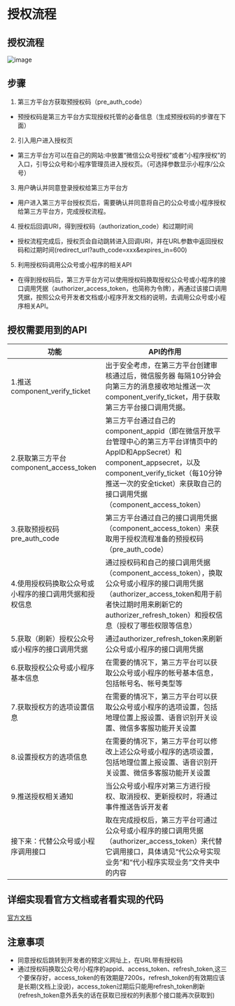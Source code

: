 # 授权流程

## 授权流程

![image](https://res.wx.qq.com/op_res/g360EANvw_kVk3WCt-rRVP5UNFVJ2pYjH6gQCmxVL58lWhow97U8wYXpB4gw-I-d)

## 步骤

1. 第三方平台方获取预授权码（pre_auth_code）
 - 预授权码是第三方平台方实现授权托管的必备信息（生成预授权码的步骤在下面）
2. 引入用户进入授权页
 - 第三方平台方可以在自己的网站:中放置“微信公众号授权”或者“小程序授权”的入口，引导公众号和小程序管理员进入授权页。（可选择参数显示小程序/公众号）
3. 用户确认并同意登录授权给第三方平台方
 - 用户进入第三方平台授权页后，需要确认并同意将自己的公众号或小程序授权给第三方平台方，完成授权流程。
4. 授权后回调URI，得到授权码（authorization_code）和过期时间
 - 授权流程完成后，授权页会自动跳转进入回调URI，并在URL参数中返回授权码和过期时间(redirect_url?auth_code=xxx&expires_in=600)
5. 利用授权码调用公众号或小程序的相关API
 - 在得到授权码后，第三方平台方可以使用授权码换取授权公众号或小程序的接口调用凭据（authorizer_access_token，也简称为令牌），再通过该接口调用凭据，按照公众号开发者文档或小程序开发文档的说明，去调用公众号或小程序相关API。



## 授权需要用到的API

功能 | API的作用
--- | ---
1.推送component_verify_ticket | 出于安全考虑，在第三方平台创建审核通过后，微信服务器 每隔10分钟会向第三方的消息接收地址推送一次component_verify_ticket，用于获取第三方平台接口调用凭据。
2.获取第三方平台component_access_token | 第三方平台通过自己的component_appid（即在微信开放平台管理中心的第三方平台详情页中的AppID和AppSecret）和component_appsecret，以及component_verify_ticket（每10分钟推送一次的安全ticket）来获取自己的接口调用凭据（component_access_token）
3.获取预授权码pre_auth_code | 第三方平台通过自己的接口调用凭据（component_access_token）来获取用于授权流程准备的预授权码（pre_auth_code）
4.使用授权码换取公众号或小程序的接口调用凭据和授权信息 | 通过授权码和自己的接口调用凭据（component_access_token），换取公众号或小程序的接口调用凭据（authorizer_access_token和用于前者快过期时用来刷新它的authorizer_refresh_token）和授权信息（授权了哪些权限等信息）
5.获取（刷新）授权公众号或小程序的接口调用凭据 | 通过authorizer_refresh_token来刷新公众号或小程序的接口调用凭据
6.获取授权公众号或小程序基本信息 | 在需要的情况下，第三方平台可以获取公众号或小程序的帐号基本信息，包括帐号名、帐号类型等
7.获取授权方的选项设置信息 | 在需要的情况下，第三方平台可以获取公众号或小程序的选项设置，包括地理位置上报设置、语音识别开关设置、微信多客服功能开关设置
8.设置授权方的选项信息 | 在需要的情况下，第三方平台可以修改上述公众号或小程序的选项设置，包括地理位置上报设置、语音识别开关设置、微信多客服功能开关设置
9.推送授权相关通知 | 当公众号或小程序对第三方进行授权、取消授权、更新授权时，将通过事件推送告诉开发者
接下来：代替公众号或小程序调用接口 | 取在完成授权后，第三方平台可通过公众号或小程序的接口调用凭据（authorizer_access_token）来代替它调用接口，具体请见“代公众号实现业务”和“代小程序实现业务”文件夹中的内容

## 详细实现看官方文档或者看实现的代码
[官方文档](https://open.weixin.qq.com/cgi-bin/showdocument?action=dir_list&t=resource/res_list&verify=1&id=open1453779503&token=&lang=zh_CN)

## 注意事项
- 同意授权后跳转到开发者的预定义网址上，在URL带有授权码
- 通过授权码换取公众号/小程序的appid、access_token、refresh_token,这三个要保存好，access_token的有效期是7200s，refresh_token的有效期应该是长期(文档上没说)，access_token过期后只能用refresh_token刷新(refresh_token意外丢失的话在获取已授权的列表那个接口能再次获取到)



